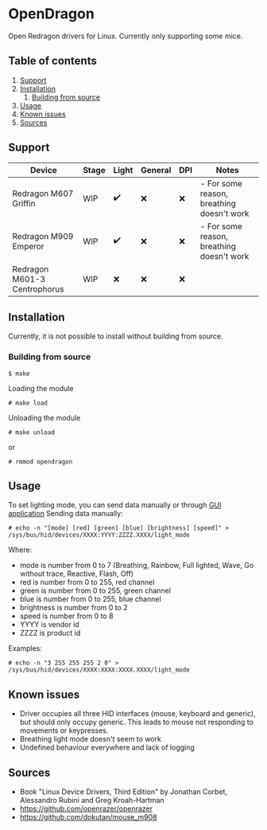 # OpenDragon

Open Redragon drivers for Linux. Currently only supporting some mice.

## Table of contents

1. [Support](#support)
2. [Installation](#installation)
   1. [Building from source](#building-from-source)
3. [Usage](#usage)
4. [Known issues](#known-issues)
5. [Sources](#sources)

## Support

| Device                       | Stage | Light | General | DPI | Notes                                     |
| ---------------------------- | ----- | ----- | ------- | --- | ----------------------------------------- |
| Redragon M607 Griffin        | WIP   | ✔️    | ❌      | ❌  | - For some reason, breathing doesn't work |
| Redragon M909 Emperor        | WIP   | ✔️    | ❌      | ❌  | - For some reason, breathing doesn't work |
| Redragon M601-3 Centrophorus | WIP   | ❌    | ❌      | ❌  |                                           |

## Installation

Currently, it is not possible to install without building from source.

### Building from source

```
$ make
```

Loading the module

```
# make load
```

Unloading the module

```
# make unload
```

or

```
# rmmod opendragon
```

## Usage

To set lighting mode, you can send data manually or through [GUI application](https://github.com/GrbavaCigla/opendragui)
Sending data manually:

```
# echo -n "[mode] [red] [green] [blue] [brightness] [speed]" > /sys/bus/hid/devices/XXXX:YYYY:ZZZZ.XXXX/light_mode
```
Where:
- mode is number from 0 to 7 (Breathing, Rainbow, Full lighted, Wave, Go without trace, Reactive, Flash, Off)
- red is number from 0 to 255, red channel
- green is number from 0 to 255, green channel
- blue is number from 0 to 255, blue channel
- brightness is number from 0 to 2
- speed is number from 0 to 8
- YYYY is vendor id
- ZZZZ is product id

Examples:
```
# echo -n "3 255 255 255 2 0" > /sys/bus/hid/devices/XXXX:XXXX:XXXX.XXXX/light_mode
```

## Known issues

- Driver occupies all three HID interfaces (mouse, keyboard and generic), but should only occupy generic. This leads to mouse not responding to movements or keypresses.
- Breathing light mode doesn't seem to work
- Undefined behaviour everywhere and lack of logging

## Sources

- Book "Linux Device Drivers, Third Edition" by Jonathan Corbet, Alessandro Rubini and Greg Kroah-Hartman
- https://github.com/openrazer/openrazer
- https://github.com/dokutan/mouse_m908
